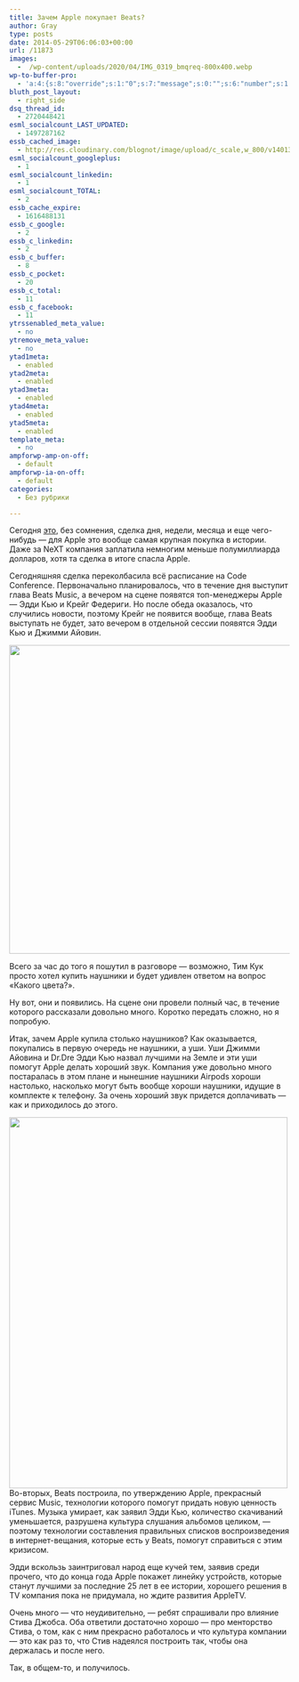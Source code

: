```yaml
---
title: Зачем Apple покупает Beats?
author: Gray
type: posts
date: 2014-05-29T06:06:03+00:00
url: /11873
images:
  -  /wp-content/uploads/2020/04/IMG_0319_bmqreq-800x400.webp
wp-to-buffer-pro:
  - 'a:4:{s:8:"override";s:1:"0";s:7:"message";s:0:"";s:6:"number";s:1:"1";s:16:"alternateMessage";s:0:"";}'
bluth_post_layout:
  - right_side
dsq_thread_id:
  - 2720448421
esml_socialcount_LAST_UPDATED:
  - 1497287162
essb_cached_image:
  - http://res.cloudinary.com/blognot/image/upload/c_scale,w_800/v1401342414/IMG_0319_bmqreq.jpg
esml_socialcount_googleplus:
  - 1
esml_socialcount_linkedin:
  - 1
esml_socialcount_TOTAL:
  - 2
essb_cache_expire:
  - 1616488131
essb_c_google:
  - 2
essb_c_linkedin:
  - 2
essb_c_buffer:
  - 8
essb_c_pocket:
  - 20
essb_c_total:
  - 11
essb_c_facebook:
  - 11
ytrssenabled_meta_value:
  - no
ytremove_meta_value:
  - no
ytad1meta:
  - enabled
ytad2meta:
  - enabled
ytad3meta:
  - enabled
ytad4meta:
  - enabled
ytad5meta:
  - enabled
template_meta:
  - no
ampforwp-amp-on-off:
  - default
ampforwp-ia-on-off:
  - default
categories:
  - Без рубрики

---
```








Сегодня <a href="http://www.apple.com/pr/library/2014/05/28Apple-to-Acquire-Beats-Music-Beats-Electronics.html" target="_blank" rel="noopener noreferrer">это</a>, без сомнения, сделка дня, недели, месяца и еще чего-нибудь — для Apple это вообще самая крупная покупка в истории. Даже за NeXT компания заплатила немногим меньше полумиллиарда долларов, хотя та сделка в итоге спасла Apple.

Сегодняшняя сделка переколбасила всё расписание на Code Conference. Первоначально планировалось, что в течение дня выступит глава Beats Music, а вечером на сцене появятся топ-менеджеры Apple — Эдди Кью и Крейг Федериги. Но после обеда оказалось, что случились новости, поэтому Крейг не появится вообще, глава Beats выступать не будет, зато вечером в отдельной сессии появятся Эдди Кью и Джимми Айовин.

<img data-attachment-id="11874" data-permalink="https://blognot.co/11873/img_0319_bmqreq" data-orig-file="https://i0.wp.com/blognot.co/wp-content/uploads/2020/04/IMG_0319_bmqreq.jpg?fit=800%2C600&ssl=1" data-orig-size="800,600" data-comments-opened="1" data-image-meta="{&quot;aperture&quot;:&quot;0&quot;,&quot;credit&quot;:&quot;&quot;,&quot;camera&quot;:&quot;&quot;,&quot;caption&quot;:&quot;&quot;,&quot;created_timestamp&quot;:&quot;0&quot;,&quot;copyright&quot;:&quot;&quot;,&quot;focal_length&quot;:&quot;0&quot;,&quot;iso&quot;:&quot;0&quot;,&quot;shutter_speed&quot;:&quot;0&quot;,&quot;title&quot;:&quot;&quot;,&quot;orientation&quot;:&quot;0&quot;}" data-image-title="IMG_0319_bmqreq" data-image-description="" data-medium-file="https://i0.wp.com/blognot.co/wp-content/uploads/2020/04/IMG_0319_bmqreq.jpg?fit=300%2C225&ssl=1" data-large-file="https://i0.wp.com/blognot.co/wp-content/uploads/2020/04/IMG_0319_bmqreq.jpg?fit=740%2C555&ssl=1" class="alignnone wp-image-11874" src="https://i1.wp.com/res.cloudinary.com/blognot/image/upload/c_scale,w_800/v1401342414/IMG_0319_bmqreq.jpg?resize=740%2C555&#038;ssl=1" alt="" width="740" height="555"  data-recalc-dims="1" /> 

Всего за час до того я пошутил в разговоре — возможно, Тим Кук просто хотел купить наушники и будет удивлен ответом на вопрос &#171;Какого цвета?&#187;.

Ну вот, они и появились. На сцене они провели полный час, в течение которого рассказали довольно много. Коротко передать сложно, но я попробую.

Итак, зачем Apple купила столько наушников? Как оказывается, покупались в первую очередь не наушники, а уши. Уши Джимми Айовина и Dr.Dre Эдди Кью назвал лучшими на Земле и эти уши помогут Apple делать хороший звук. Компания уже довольно много постаралась в этом плане и нынешние наушники Airpods хороши настолько, насколько могут быть вообще хороши наушники, идущие в комплекте к телефону. За очень хороший звук придется доплачивать — как и приходилось до этого.

<img data-attachment-id="11875" data-permalink="https://blognot.co/11873/img_0314_icimmx" data-orig-file="https://i2.wp.com/blognot.co/wp-content/uploads/http://res.cloudinary.com/blognot/image/upload/c_scale,w_500/v1401343095/IMG_0314_icimmx.jpg?fit=500%2C667&ssl=1" data-orig-size="500,667" data-comments-opened="1" data-image-meta="{&quot;aperture&quot;:&quot;0&quot;,&quot;credit&quot;:&quot;&quot;,&quot;camera&quot;:&quot;&quot;,&quot;caption&quot;:&quot;&quot;,&quot;created_timestamp&quot;:&quot;0&quot;,&quot;copyright&quot;:&quot;&quot;,&quot;focal_length&quot;:&quot;0&quot;,&quot;iso&quot;:&quot;0&quot;,&quot;shutter_speed&quot;:&quot;0&quot;,&quot;title&quot;:&quot;IMG_0314_icimmx&quot;}" data-image-title="IMG_0314_icimmx" data-image-description="" data-medium-file="https://i2.wp.com/blognot.co/wp-content/uploads/http://res.cloudinary.com/blognot/image/upload/c_scale,w_500/v1401343095/IMG_0314_icimmx.jpg?fit=225%2C300&ssl=1" data-large-file="https://i2.wp.com/blognot.co/wp-content/uploads/http://res.cloudinary.com/blognot/image/upload/c_scale,w_500/v1401343095/IMG_0314_icimmx.jpg?fit=500%2C667&ssl=1" class="alignleft wp-image-11875" style="margin-right: 5px;" src="https://i2.wp.com/res.cloudinary.com/blognot/image/upload/c_scale,w_500/v1401343095/IMG_0314_icimmx.jpg?resize=500%2C667&#038;ssl=1" alt="" width="500" height="667"  data-recalc-dims="1" /> Во-вторых, Beats построила, по утверждению Apple, прекрасный сервис Music, технологии которого помогут придать новую ценность iTunes. Музыка умирает, как заявил Эдди Кью, количество скачиваний уменьшается, разрушена культура слушания альбомов целиком, — поэтому технологии составления правильных списков воспроизведения в интернет-вещания, которые есть у Beats, помогут справиться с этим кризисом.

Эдди вскользь заинтриговал народ еще кучей тем, заявив среди прочего, что до конца года Apple покажет линейку устройств, которые станут лучшими за последние 25 лет в ее истории, хорошего решения в TV компания пока не придумала, но ждите развития AppleTV.

Очень много — что неудивительно, — ребят спрашивали про влияние Стива Джобса. Оба ответили достаточно хорошо — про менторство Стива, о том, как с ним прекрасно работалось и что культура компании — это как раз то, что Стив надеялся построить так, чтобы она держалась и после него.

Так, в общем-то, и получилось.